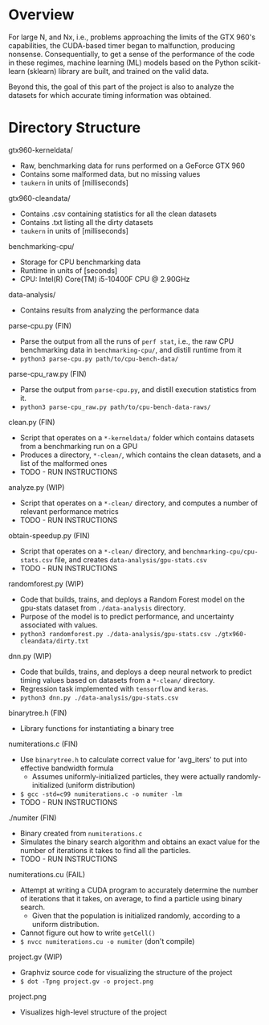# Overview
For large N, and Nx, i.e., problems approaching the limits of the GTX 960's capabilities, the CUDA-based timer began to malfunction, producing nonsense. Consequentially, to get a sense of the performance of the code in these regimes, machine learning (ML) models based on the Python scikit-learn (sklearn) library are built, and trained on the valid data.

Beyond this, the goal of this part of the project is also to analyze the datasets for which accurate timing information was obtained.  

# Directory Structure
gtx960-kerneldata/
- Raw, benchmarking data for runs performed on a GeForce GTX 960
- Contains some malformed data, but no missing values
- `taukern` in units of [milliseconds]

gtx960-cleandata/
- Contains .csv containing statistics for all the clean datasets
- Contains .txt listing all the dirty datasets
- `taukern` in units of [milliseconds]

benchmarking-cpu/
- Storage for CPU benchmarking data
- Runtime in units of [seconds]
- CPU: Intel(R) Core(TM) i5-10400F CPU @ 2.90GHz

data-analysis/
- Contains results from analyzing the performance data

parse-cpu.py (FIN)
- Parse the output from all the runs of `perf stat`, i.e., the raw CPU benchmarking data in `benchmarking-cpu/`, and distill runtime from it  
- `python3 parse-cpu.py path/to/cpu-bench-data/`

parse-cpu_raw.py (FIN)
- Parse the output from `parse-cpu.py`, and distill execution statistics from it. 
- `python3 parse-cpu_raw.py path/to/cpu-bench-data-raws/`

clean.py (FIN)
- Script that operates on a `*-kerneldata/` folder which contains datasets from a benchmarking run on a GPU
- Produces a directory, `*-clean/`, which contains the clean datasets, and a list of the malformed ones
- TODO - RUN INSTRUCTIONS

analyze.py (WIP)
- Script that operates on a `*-clean/` directory, and computes a number of relevant performance metrics
- TODO - RUN INSTRUCTIONS

obtain-speedup.py (FIN)
- Script that operates on a `*-clean/` directory, and `benchmarking-cpu/cpu-stats.csv` file, and creates `data-analysis/gpu-stats.csv`
- TODO - RUN INSTRUCTIONS

randomforest.py (WIP)
- Code that builds, trains, and deploys a Random Forest model on the gpu-stats dataset from `./data-analysis` directory.
- Purpose of the model is to predict performance, and uncertainty associated with values. 
- `python3 randomforest.py ./data-analysis/gpu-stats.csv ./gtx960-cleandata/dirty.txt`

dnn.py (WIP)
- Code that builds, trains, and deploys a deep neural network to predict timing values based on datasets from a `*-clean/` directory.
- Regression task implemented with `tensorflow` and `keras`.
- `python3 dnn.py ./data-analysis/gpu-stats.csv`

binarytree.h (FIN)
- Library functions for instantiating a binary tree

numiterations.c (FIN)
- Use `binarytree.h` to calculate correct value for 'avg_iters' to put into effective bandwidth formula
    - Assumes uniformly-initialized particles, they were actually randomly-initialized (uniform distribution)
- `$ gcc -std=c99 numiterations.c -o numiter -lm`
- TODO - RUN INSTRUCTIONS

./numiter (FIN)
- Binary created from `numiterations.c`
- Simulates the binary search algorithm and obtains an exact value for the number of iterations it takes to find all the particles. 
- TODO - RUN INSTRUCTIONS

numiterations.cu (FAIL)
- Attempt at writing a CUDA program to accurately determine the number of iterations that it takes, on average, to find a particle using binary search.
    - Given that the population is initialized randomly, according to a uniform distribution.
- Cannot figure out how to write `getCell()`
- `$ nvcc numiterations.cu -o numiter` (don't compile)

project.gv (WIP)
- Graphviz source code for visualizing the structure of the project
- `$ dot -Tpng project.gv -o project.png`

project.png
- Visualizes high-level structure of the project
